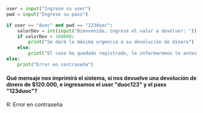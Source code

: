 ```python
user = input("Ingrese su user")
pwd = input("Ingrese su pass")

if user == "duoc" and pwd == "123duoc":
    valorDev = int(input("Bienvenido, ingrese el valor a devolver: "))
    if valorDev > 100000:
        print("Se dará la máxima urgencia a su devolución de dinero")
    else:
        print("El caso ha quedado registrado, le informaremos lo antes posible")
else:
    print("Error en contraseña")
```

#### Qué mensaje nos imprimirá el sistema, si nos devuelve una devolución de dinero de $120.000, e ingresamos el user "duoc123" y el pass "123duoc"?
R: Error en contraseña